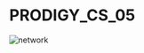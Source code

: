 # PRODIGY_CS_05

![network](https://github.com/Souvik65/PRODIGY_CS_05/assets/97207393/a687b5f8-6866-4fb2-8443-12afc1bb9c5d)
